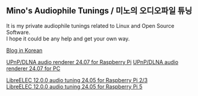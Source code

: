 ## Mino's Audiophile Tunings / 미노의 오디오파일 튜닝

It is my private audiophile tunings related to Linux and Open Source Software.  
I hope it could be any help and get your own way.

[Blog in Korean](https://blog.naver.com/parkmino45)

[UPnP/DLNA audio renderer 24.07 for Raspberry Pi](https://drive.google.com/file/d/1GG1wkAO5Gi4tqVY70J_5EYGZ_9gweYrm/view?usp=sharing) 
[UPnP/DLNA audio renderer 24.07 for PC](https://drive.google.com/file/d/1ohEHKOG66EdhuCd3J-cbPGXuodfdZr-o/view?usp=sharing)

[LibreELEC 12.0.0 audio tuning 24.05 for Raspberry Pi 2/3](https://drive.google.com/file/d/1Oc5cxkNEKLVS5Y1H3HQ62kgKmvelTRRa/view?usp=sharing)  
[LibreELEC 12.0.0 audio tuning 24.05 for Raspberry Pi 5](https://drive.google.com/file/d/1sU74onLAwDIlVrjtVJF4EWpmrCGxtJEB/view?usp=sharing)
